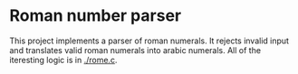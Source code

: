 # Roman number parser

This project implements a parser of roman numerals. It rejects invalid input and translates valid roman numerals into arabic numerals.
All of the iteresting logic is in [./rome.c](./rome.c). 